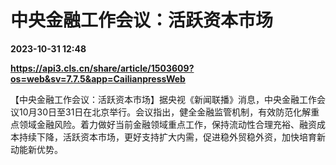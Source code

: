 # 中央金融工作会议：活跃资本市场

**2023-10-31 12:48**

**https://api3.cls.cn/share/article/1503609?os=web&sv=7.7.5&app=CailianpressWeb**

【中央金融工作会议：活跃资本市场】据央视《新闻联播》消息，中央金融工作会议10月30日至31日在北京举行。会议指出，健全金融监管机制，有效防范化解重点领域金融风险。着力做好当前金融领域重点工作，保持流动性合理充裕、融资成本持续下降，活跃资本市场，更好支持扩大内需，促进稳外贸稳外资，加快培育新动能新优势。